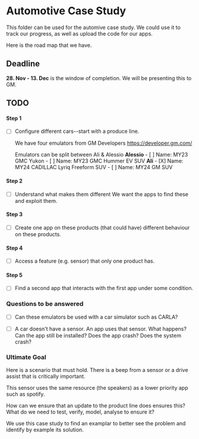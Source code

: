 # Automotive Case Study

This folder can be used for the automive case study. 
We could use it to track our progress, as well as upload the code for our apps.

Here is the road map that we have.

## Deadline
**28. Nov - 13. Dec** is the window of completion. We will be presenting this to GM.


## TODO
#### Step 1
- [ ] Configure different cars--start with a produce line.
    
    We have four emulators from GM Developers
        https://developer.gm.com/

    Emulators can be split between Ali & Alessio
        **Alessio**
            - [ ] Name: MY23 GMC Yukon
            - [ ] Name: MY23 GMC Hummer EV SUV
        **Ali**
            - [X] Name: MY24 CADILLAC Lyriq Freeform SUV
            - [ ] Name: MY24 GM SUV

#### Step 2
- [ ] Understand what makes them different
    We want the apps to find these and exploit them.

#### Step 3
- [ ] Create one app on these products (that could have) different behaviour on these products.

#### Step 4
- [ ] Access a feature (e.g. sensor) that only one product has.

#### Step 5
- [ ] Find a second app that interacts with the first app under some condition. 

### Questions to be answered

- [ ] Can these emulators be used with a car simulator such as CARLA?

- [ ] A car doesn't have a sensor. An app uses that sensor. What happens? 
    Can the app still be installed?
    Does the app crash?
    Does the system crash?


### Ultimate Goal

Here is a scenario that must hold. There is a beep from a sensor or a drive assist that is critically important. 

This sensor uses the same resource (the speakers) as a lower priority app such as spotify. 

How can we ensure that an update to the product line does ensures this?
    What do we need to test, verify, model, analyse to ensure it?

We use this case study to find an examplar to better see the problem and identify by example its solution.